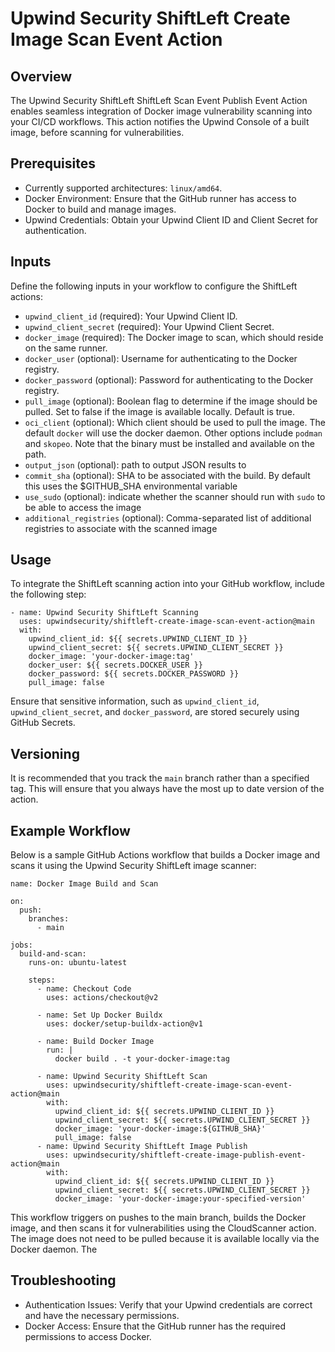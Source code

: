 # Upwind Security ShiftLeft Create Image Scan Event Action

## Overview

The Upwind Security ShiftLeft ShiftLeft Scan Event Publish Event Action enables seamless integration of Docker image vulnerability scanning into your CI/CD workflows. This action notifies the Upwind Console of a built image, before scanning for vulnerabilities.

## Prerequisites
- Currently supported architectures: `linux/amd64`.
-	Docker Environment: Ensure that the GitHub runner has access to Docker to build and manage images.
-	Upwind Credentials: Obtain your Upwind Client ID and Client Secret for authentication.

## Inputs

Define the following inputs in your workflow to configure the ShiftLeft actions:

-	`upwind_client_id` (required): Your Upwind Client ID.
-	`upwind_client_secret` (required): Your Upwind Client Secret.
- `docker_image` (required): The Docker image to scan, which should reside on the same runner.
-	`docker_user` (optional): Username for authenticating to the Docker registry.
-	`docker_password` (optional): Password for authenticating to the Docker registry.
-	`pull_image` (optional): Boolean flag to determine if the image should be pulled. Set to false if the image is available locally. Default is true.
- `oci_client` (optional): Which client should be used to pull the image. The default `docker` will use the docker daemon. Other options include `podman` and `skopeo`. Note that the binary must be installed and available on the path.
- `output_json` (optional): path to output JSON results to
- `commit_sha` (optional): SHA to be associated with the build. By default this uses the $GITHUB_SHA environmental variable
- `use_sudo` (optional): indicate whether the scanner should run with `sudo` to be able to access the image
- `additional_registries` (optional): Comma-separated list of additional registries to associate with the scanned image

## Usage

To integrate the ShiftLeft scanning action into your GitHub workflow, include the following step:

```
- name: Upwind Security ShiftLeft Scanning
  uses: upwindsecurity/shiftleft-create-image-scan-event-action@main
  with:
    upwind_client_id: ${{ secrets.UPWIND_CLIENT_ID }}
    upwind_client_secret: ${{ secrets.UPWIND_CLIENT_SECRET }}
    docker_image: 'your-docker-image:tag'
    docker_user: ${{ secrets.DOCKER_USER }}
    docker_password: ${{ secrets.DOCKER_PASSWORD }}
    pull_image: false
```

Ensure that sensitive information, such as `upwind_client_id`, `upwind_client_secret`, and `docker_password`, are stored securely using GitHub Secrets.

## Versioning
It is recommended that you track the `main` branch rather than a specified tag. This will ensure that you always have the most up to date version of the action.

## Example Workflow

Below is a sample GitHub Actions workflow that builds a Docker image and scans it using the Upwind Security ShiftLeft image scanner:

```
name: Docker Image Build and Scan

on:
  push:
    branches:
      - main

jobs:
  build-and-scan:
    runs-on: ubuntu-latest

    steps:
      - name: Checkout Code
        uses: actions/checkout@v2

      - name: Set Up Docker Buildx
        uses: docker/setup-buildx-action@v1

      - name: Build Docker Image
        run: |
          docker build . -t your-docker-image:tag

      - name: Upwind Security ShiftLeft Scan
        uses: upwindsecurity/shiftleft-create-image-scan-event-action@main
        with:
          upwind_client_id: ${{ secrets.UPWIND_CLIENT_ID }}
          upwind_client_secret: ${{ secrets.UPWIND_CLIENT_SECRET }}
          docker_image: 'your-docker-image:${GITHUB_SHA}'
          pull_image: false
      - name: Upwind Security ShiftLeft Image Publish
        uses: upwindsecurity/shiftleft-create-image-publish-event-action@main
        with:
          upwind_client_id: ${{ secrets.UPWIND_CLIENT_ID }}
          upwind_client_secret: ${{ secrets.UPWIND_CLIENT_SECRET }}
          docker_image: 'your-docker-image:your-specified-version'
```

This workflow triggers on pushes to the main branch, builds the Docker image, and then scans it for vulnerabilities using the CloudScanner action. The image does not need to be pulled because it is available locally via the Docker daemon. The

## Troubleshooting
-	Authentication Issues: Verify that your Upwind credentials are correct and have the necessary permissions.
-	Docker Access: Ensure that the GitHub runner has the required permissions to access Docker.


